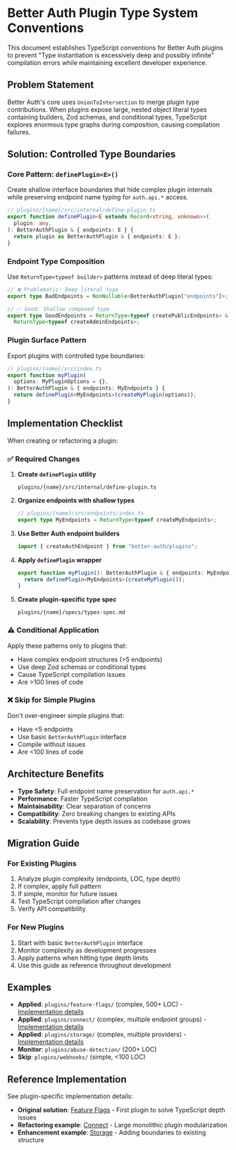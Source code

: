 # Better Auth Plugin Type System Conventions

This document establishes TypeScript conventions for Better Auth plugins to prevent "Type instantiation is excessively deep and possibly infinite" compilation errors while maintaining excellent developer experience.

## Problem Statement

Better Auth's core uses `UnionToIntersection` to merge plugin type contributions. When plugins expose large, nested object literal types containing builders, Zod schemas, and conditional types, TypeScript explores enormous type graphs during composition, causing compilation failures.

## Solution: Controlled Type Boundaries

### Core Pattern: `definePlugin<E>()`

Create shallow interface boundaries that hide complex plugin internals while preserving endpoint name typing for `auth.api.*` access.

```typescript
// plugins/{name}/src/internal/define-plugin.ts
export function definePlugin<E extends Record<string, unknown>>(
  plugin: any,
): BetterAuthPlugin & { endpoints: E } {
  return plugin as BetterAuthPlugin & { endpoints: E };
}
```

### Endpoint Type Composition

Use `ReturnType<typeof builder>` patterns instead of deep literal types:

```typescript
// ❌ Problematic: Deep literal type
export type BadEndpoints = NonNullable<BetterAuthPlugin["endpoints"]>;

// ✅ Good: Shallow composed type
export type GoodEndpoints = ReturnType<typeof createPublicEndpoints> &
  ReturnType<typeof createAdminEndpoints>;
```

### Plugin Surface Pattern

Export plugins with controlled type boundaries:

```typescript
// plugins/{name}/src/index.ts
export function myPlugin(
  options: MyPluginOptions = {},
): BetterAuthPlugin & { endpoints: MyEndpoints } {
  return definePlugin<MyEndpoints>(createMyPlugin(options));
}
```

## Implementation Checklist

When creating or refactoring a plugin:

### ✅ Required Changes

1. **Create `definePlugin` utility**

   ```
   plugins/{name}/src/internal/define-plugin.ts
   ```

2. **Organize endpoints with shallow types**

   ```typescript
   // plugins/{name}/src/endpoints/index.ts
   export type MyEndpoints = ReturnType<typeof createMyEndpoints>;
   ```

3. **Use Better Auth endpoint builders**

   ```typescript
   import { createAuthEndpoint } from "better-auth/plugins";
   ```

4. **Apply `definePlugin` wrapper**

   ```typescript
   export function myPlugin(): BetterAuthPlugin & { endpoints: MyEndpoints } {
     return definePlugin<MyEndpoints>(createMyPlugin());
   }
   ```

5. **Create plugin-specific type spec**
   ```
   plugins/{name}/specs/types-spec.md
   ```

### ⚠️ Conditional Application

Apply these patterns only to plugins that:

- Have complex endpoint structures (>5 endpoints)
- Use deep Zod schemas or conditional types
- Cause TypeScript compilation issues
- Are >100 lines of code

### ❌ Skip for Simple Plugins

Don't over-engineer simple plugins that:

- Have <5 endpoints
- Use basic `BetterAuthPlugin` interface
- Compile without issues
- Are <100 lines of code

## Architecture Benefits

- **Type Safety**: Full endpoint name preservation for `auth.api.*`
- **Performance**: Faster TypeScript compilation
- **Maintainability**: Clear separation of concerns
- **Compatibility**: Zero breaking changes to existing APIs
- **Scalability**: Prevents type depth issues as codebase grows

## Migration Guide

### For Existing Plugins

1. Analyze plugin complexity (endpoints, LOC, type depth)
2. If complex, apply full pattern
3. If simple, monitor for future issues
4. Test TypeScript compilation after changes
5. Verify API compatibility

### For New Plugins

1. Start with basic `BetterAuthPlugin` interface
2. Monitor complexity as development progresses
3. Apply patterns when hitting type depth limits
4. Use this guide as reference throughout development

## Examples

- **Applied**: `plugins/feature-flags/` (complex, 500+ LOC) - [Implementation details](../plugins/feature-flags/specs/types-spec.md)
- **Applied**: `plugins/connect/` (complex, multiple endpoint groups) - [Implementation details](../plugins/connect/specs/types-spec.md)
- **Applied**: `plugins/storage/` (complex, multiple providers) - [Implementation details](../plugins/storage/specs/types-spec.md)
- **Monitor**: `plugins/abuse-detection/` (200+ LOC)
- **Skip**: `plugins/webhooks/` (simple, <100 LOC)

## Reference Implementation

See plugin-specific implementation details:

- **Original solution**: [Feature Flags](../plugins/feature-flags/specs/types-spec.md) - First plugin to solve TypeScript depth issues
- **Refactoring example**: [Connect](../plugins/connect/specs/types-spec.md) - Large monolithic plugin modularization
- **Enhancement example**: [Storage](../plugins/storage/specs/types-spec.md) - Adding boundaries to existing structure
